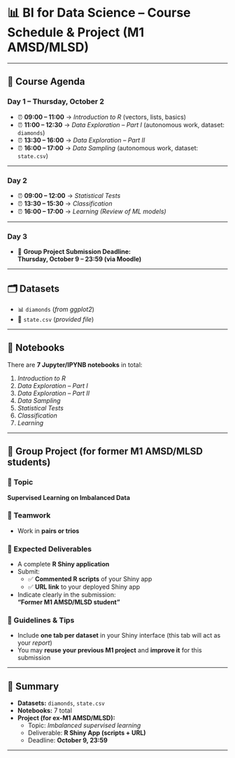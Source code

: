 # 📊 BI for Data Science – Course Schedule & Project (M1 AMSD/MLSD)

---

## 📅 Course Agenda

### **Day 1 – Thursday, October 2**
- ⏰ **09:00 – 11:00** → *Introduction to R* (vectors, lists, basics)  
- ⏰ **11:00 – 12:30** → *Data Exploration – Part I* (autonomous work, dataset: `diamonds`)  
- ⏰ **13:30 – 16:00** → *Data Exploration – Part II*  
- ⏰ **16:00 – 17:00** → *Data Sampling* (autonomous work, dataset: `state.csv`)  

---

### **Day 2**
- ⏰ **09:00 – 12:00** → *Statistical Tests*  
- ⏰ **13:30 – 15:30** → *Classification*  
- ⏰ **16:00 – 17:00** → *Learning (Review of ML models)*  

---

### **Day 3**
- 📌 **Group Project Submission Deadline:**  
  **Thursday, October 9 – 23:59 (via Moodle)**  

---

## 🗂️ Datasets
- 📊 `diamonds` (*from ggplot2*)  
- 📂 `state.csv` (*provided file*)  

---

## 📒 Notebooks
There are **7 Jupyter/IPYNB notebooks** in total:  

1. *Introduction to R*  
2. *Data Exploration – Part I*  
3. *Data Exploration – Part II*  
4. *Data Sampling*  
5. *Statistical Tests*  
6. *Classification*  
7. *Learning*  

---

## 🚀 Group Project (for former M1 AMSD/MLSD students)

### 🎯 Topic
**Supervised Learning on Imbalanced Data**

### 👥 Teamwork
- Work in **pairs or trios**  

### 📑 Expected Deliverables
- A complete **R Shiny application**  
- Submit:  
  - ✅ **Commented R scripts** of your Shiny app  
  - ✅ **URL link** to your deployed Shiny app  
- Indicate clearly in the submission:  
  **“Former M1 AMSD/MLSD student”**  

### 📝 Guidelines & Tips
- Include **one tab per dataset** in your Shiny interface (this tab will act as your *report*)  
- You may **reuse your previous M1 project** and **improve it** for this submission  

---

## 🔑 Summary
- **Datasets:** `diamonds`, `state.csv`  
- **Notebooks:** 7 total  
- **Project (for ex-M1 AMSD/MLSD):**  
  - Topic: *Imbalanced supervised learning*  
  - Deliverable: **R Shiny App (scripts + URL)**  
  - Deadline: **October 9, 23:59**  

---
